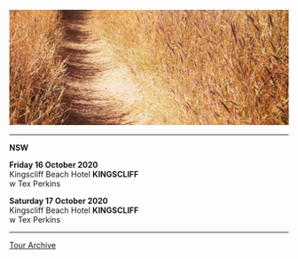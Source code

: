 ![](data/image/news/tourbanner2.jpg)


* * * * *

**NSW**

**Friday 16 October 2020**\
Kingscliff Beach Hotel **KINGSCLIFF**\
w Tex Perkins


**Saturday 17 October 2020**\
Kingscliff Beach Hotel **KINGSCLIFF**\
w Tex Perkins  

* * * * *


[Tour Archive](tour/archive)
